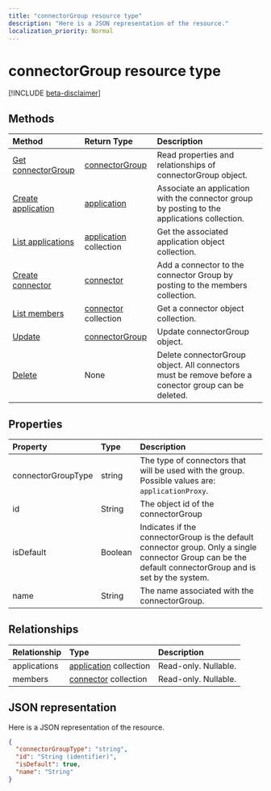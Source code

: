 ```yaml
---
title: "connectorGroup resource type"
description: "Here is a JSON representation of the resource."
localization_priority: Normal
---
```


# connectorGroup resource type

[!INCLUDE [beta-disclaimer](../../includes/beta-disclaimer.md)]

## Methods

| Method		   | Return Type	|Description|
|:---------------|:--------|:----------|
|[Get connectorGroup](../api/connectorgroup-get.md) | [connectorGroup](connectorgroup.md) |Read properties and relationships of connectorGroup object.|
|[Create application](../api/connectorgroup-post-applications.md) |[application](application.md)| Associate an application with the connector group by posting to the applications collection.|
|[List applications](../api/connectorgroup-list-applications.md) |[application](application.md) collection| Get the associated application object collection.|
|[Create connector](../api/connectorgroup-post-members.md) |[connector](connector.md)| Add a connector to the connector Group by posting to the members collection.|
|[List members](../api/connectorgroup-list-members.md) |[connector](connector.md) collection| Get a connector object collection.|
|[Update](../api/connectorgroup-update.md) | [connectorGroup](connectorgroup.md)	|Update connectorGroup object. |
|[Delete](../api/connectorgroup-delete.md) | None |Delete connectorGroup object. All connectors must be remove before a conector group can be deleted. |

## Properties
| Property	   | Type	|Description|
|:---------------|:--------|:----------|
|connectorGroupType|string| The type of connectors that will be used with the group. Possible values are: `applicationProxy`.|
|id|String| The object id of the connectorGroup|
|isDefault|Boolean| Indicates if the connectorGroup is the default connector group. Only a single connector Group can be the default connectorGroup and is set by the system.|
|name|String| The name associated with the connectorGroup.|

## Relationships
| Relationship | Type	|Description|
|:---------------|:--------|:----------|
|applications|[application](application.md) collection| Read-only. Nullable.|
|members|[connector](connector.md) collection| Read-only. Nullable.|

## JSON representation

Here is a JSON representation of the resource.

<!-- {
  "blockType": "resource",
  "keyProperty":"id",
  "optionalProperties": [

  ],
  "@odata.type": "microsoft.graph.connectorGroup"
}-->

```json
{
  "connectorGroupType": "string",
  "id": "String (identifier)",
  "isDefault": true,
  "name": "String"
}

```

<!-- uuid: 8fcb5dbc-d5aa-4681-8e31-b001d5168d79
2015-10-25 14:57:30 UTC -->
<!--
{
  "type": "#page.annotation",
  "description": "connectorGroup resource",
  "keywords": "",
  "section": "documentation",
  "tocPath": "",
  "suppressions": [
    "Error: /api-reference/beta/resources/connectorgroup.md:\r\n      Exception processing links.\r\n    System.ArgumentException: Link Definition was null. Link text: !INCLUDE [beta-disclaimer](../../includes/beta-disclaimer.md)\r\n      at ApiDoctor.Validation.DocFile.get_LinkDestinations()\r\n      at ApiDoctor.Validation.DocSet.ValidateLinks(Boolean includeWarnings, String[] relativePathForFiles, IssueLogger issues, Boolean requireFilenameCaseMatch, Boolean printOrphanedFiles)"
  ]
}
-->
